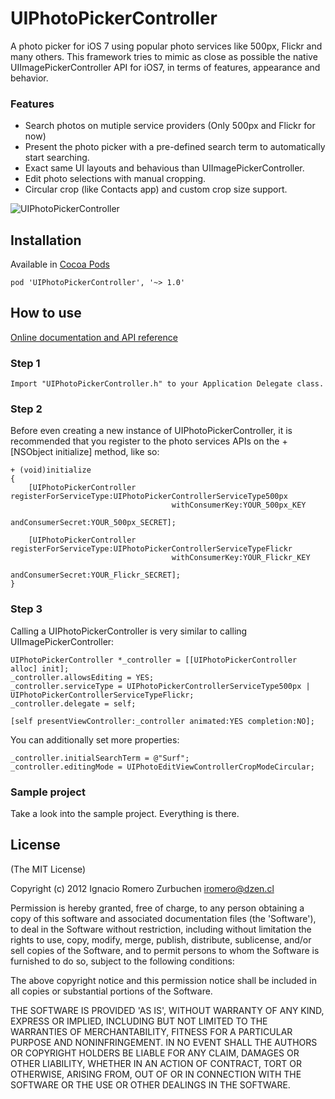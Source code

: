 UIPhotoPickerController
========================

A photo picker for iOS 7 using popular photo services like 500px, Flickr and many others.
This framework tries to mimic as close as possible the native UIImagePickerController API for iOS7, in terms of features, appearance and behavior.

### Features
* Search photos on mutiple service providers (Only 500px and Flickr for now)
* Present the photo picker with a pre-defined search term to automatically start searching.
* Exact same UI layouts and behavious than UIImagePickerController.
* Edit photo selections with manual cropping.
* Circular crop (like Contacts app) and custom crop size support.

![UIPhotoPickerController](https://dl.dropboxusercontent.com/u/2452151/Permalink/UIPhotoPickerController.png)


## Installation

Available in [Cocoa Pods](http://cocoapods.org/?q=UIPhotoPickerController)
```
pod 'UIPhotoPickerController', '~> 1.0'
```

## How to use
[Online documentation and API reference](http://cocoadocs.org/docsets/UIPhotoPickerController/1.0/)

### Step 1

```
Import "UIPhotoPickerController.h" to your Application Delegate class.
```

### Step 2
Before even creating a new instance of UIPhotoPickerController, it is recommended that you register to the photo services APIs on the +[NSObject initialize] method, like so:
```
+ (void)initialize
{
    [UIPhotoPickerController registerForServiceType:UIPhotoPickerControllerServiceType500px
                                    withConsumerKey:YOUR_500px_KEY
                                  andConsumerSecret:YOUR_500px_SECRET];
    
    [UIPhotoPickerController registerForServiceType:UIPhotoPickerControllerServiceTypeFlickr
                                    withConsumerKey:YOUR_Flickr_KEY
                                  andConsumerSecret:YOUR_Flickr_SECRET];
}
```

### Step 3
Calling a UIPhotoPickerController is very similar to calling UIImagePickerController:
```
UIPhotoPickerController *_controller = [[UIPhotoPickerController alloc] init];
_controller.allowsEditing = YES;
_controller.serviceType = UIPhotoPickerControllerServiceType500px | UIPhotoPickerControllerServiceTypeFlickr;
_controller.delegate = self;
    
[self presentViewController:_controller animated:YES completion:NO];
````

You can additionally set more properties:
```
_controller.initialSearchTerm = @"Surf";
_controller.editingMode = UIPhotoEditViewControllerCropModeCircular;
````

### Sample project
Take a look into the sample project. Everything is there.<br>


## License
(The MIT License)

Copyright (c) 2012 Ignacio Romero Zurbuchen <iromero@dzen.cl>

Permission is hereby granted, free of charge, to any person obtaining a copy of this software and associated documentation files (the 'Software'), to deal in the Software without restriction, including without limitation the rights to use, copy, modify, merge, publish, distribute, sublicense, and/or sell copies of the Software, and to permit persons to whom the Software is furnished to do so, subject to the following conditions:

The above copyright notice and this permission notice shall be included in all copies or substantial portions of the Software.

THE SOFTWARE IS PROVIDED 'AS IS', WITHOUT WARRANTY OF ANY KIND, EXPRESS OR IMPLIED, INCLUDING BUT NOT LIMITED TO THE WARRANTIES OF MERCHANTABILITY, FITNESS FOR A PARTICULAR PURPOSE AND NONINFRINGEMENT. IN NO EVENT SHALL THE AUTHORS OR COPYRIGHT HOLDERS BE LIABLE FOR ANY CLAIM, DAMAGES OR OTHER LIABILITY, WHETHER IN AN ACTION OF CONTRACT, TORT OR OTHERWISE, ARISING FROM, OUT OF OR IN CONNECTION WITH THE SOFTWARE OR THE USE OR OTHER DEALINGS IN THE SOFTWARE.
